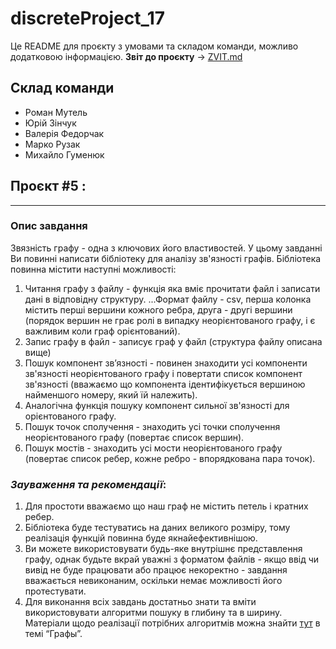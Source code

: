# discreteProject_17
Це README для проєкту з умовами та складом команди, можливо додатковою інформацією.
**Звіт до проєкту** -> [ZVIT.md](https://github.com/gingrwho/discreteProject_17/blob/main/ZVIT.md)

## Склад команди
* Роман Мутель
* Юрій Зінчук
* Валерія Федорчак
* Марко Рузак
* Михайло Гуменюк

## Проєкт #5 :
---
### Опис завдання 
Звязність графу - одна з ключових його властивостей. У цьому завданні Ви повинні написати бібліотеку для аналізу зв'язності графів. Бібліотека повинна містити наступні можливості:

1. Читання графу з файлу - функція яка вміє прочитати файл і записати дані в відповідну структуру. 
...Формат файлу - csv, перша колонка містить перші вершини кожного ребра, друга - другі вершини (порядок вершин не грає ролі в випадку неорієнтованого графу, і є важливим коли граф орієнтований).
2. Запис графу в файл - записує граф у файл (структура файлу описана вище)
3. Пошук компонент зв’язності - повинен знаходити усі компоненти зв'язності неорієнтованого графу і повертати список компонент зв'язності (вважаємо
що компонента ідентифікується вершиною найменшого номеру, який їй належить).
4. Аналогічна функція пошуку компонент сильної зв'язності для орієнтованого
графу.
5. Пошук точок сполучення - знаходить усі точки сполучення неорієнтованого
графу (повертає список вершин).
6. Пошук мостів - знаходить усі мости неорієнтованого графу (повертає список
ребер, кожне ребро - впорядкована пара точок).

### _Зауваження та рекомендації_:
1. Для простоти вважаємо що наш граф не містить петель і кратних ребер.
2. Бібліотека буде тестуватись на даних великого розміру, тому реалізація
функцій повинна буде якнайефективнішою.
3. Ви можете використовувати будь-яке внутрішнє представлення графу,
однак будьте вкрай уважні з форматом файлів - якщо ввід чи вивід не буде працювати або працює некоректно - завдання вважається невиконаним, оскільки немає можливості його протестувати.
4. Для виконання всіх завдань достатньо знати та вміти використовувати алгоритми пошуку в глибину та в ширину. Матеріали щодо реалізації потрібних алгоритмів можна знайти [тут](https://e-maxx.ru/algo/) в темі “Графы”.
